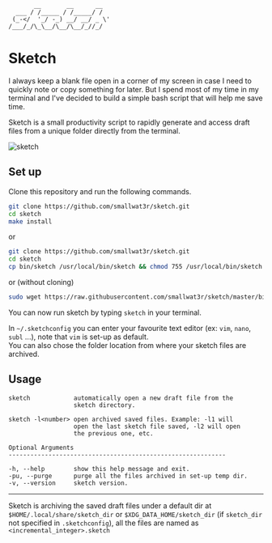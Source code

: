 ```
       __       __      __
  ___ / /_____ / /_____/ /
 (_-</  '_/ -_) __/ __/ _ \'
/___/_/\_\__/\__/\__/_//_/
```

# Sketch

I always keep a blank file open in a corner of my screen in case I need to quickly note or copy something for later. But I spend most of my time in my terminal and I've decided to build a simple bash script that will help me save time.

Sketch is a small productivity script to rapidly generate and access draft files from a unique folder directly from the terminal.  

![sketch](https://i.imgur.com/Z3TX3Of.gif)  

## Set up
Clone this repository and run the following commands.  
```sh
git clone https://github.com/smallwat3r/sketch.git
cd sketch
make install
```

or  
```sh
git clone https://github.com/smallwat3r/sketch.git
cd sketch
cp bin/sketch /usr/local/bin/sketch && chmod 755 /usr/local/bin/sketch
```

or (without cloning)  
```sh
sudo wget https://raw.githubusercontent.com/smallwat3r/sketch/master/bin/sketch -P /usr/local/bin && sudo chmod 755 /usr/local/bin/sketch
```


You can now run sketch by typing `sketch` in your terminal.  

In `~/.sketchconfig` you can enter your favourite text editor (ex: `vim`, `nano`, `subl` ...), note that `vim` is set-up as default.  
You can also chose the folder location from where your sketch files are archived.  

## Usage

```
sketch            automatically open a new draft file from the 
                  sketch directory.

sketch -l<number> open archived saved files. Example: -l1 will
                  open the last sketch file saved, -l2 will open
                  the previous one, etc.

Optional Arguments
------------------------------------------------------------

-h, --help        show this help message and exit.
-pu, --purge      purge all the files archived in set-up temp dir.
-v, --version     sketch version.
```

---

Sketch is archiving the saved draft files under a default dir at  `$HOME/.local/share/sketch_dir` or `$XDG_DATA_HOME/sketch_dir` (if `sketch_dir` not specified in `.sketchconfig`), all the files are named as `<incremental_integer>.sketch`

